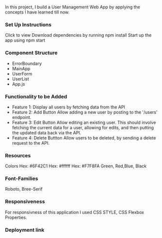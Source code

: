 In this project, I build a User Management Web App by applying the concepts I have learned till now.

### Set Up Instructions

Click to view
Download dependencies by running npm install
Start up the app using npm start

### Component Structure
- ErrorBoundary
- MainApp
- UserForm
- UserList
- App.js

### Functionality to be Added
- Feature 1: Display all users by fetching data from the API
- Feature 2: Add Button Allow adding a new user by posting to the '/users' endpoint.
- Feature 3: Edit Button  Allow editing an existing user. This should involve fetching the current data for a user, allowing for edits, and then putting the updated data back via the API.
- Feature 4: Delete Buttton Allow users to be deleted, by sending a delete request to the API.

### Resources
Colors
Hex: #6F42C1
Hex: #ffffff
Hex: #F7F8FA
Green, Red,Blue, Black

### Font-Families
Roboto, Bree-Serif

### Responsiveness
For responsivness of this application I used CSS STYLE, CSS Flexbox Properties.

### Deployment link


